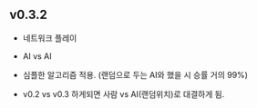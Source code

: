 ## v0.3.2

- 네트워크 플레이
- AI vs AI
- 심플한 알고리즘 적용. (랜덤으로 두는 AI와 했을 시 승률 거의 99%)



- v0.2 vs v0.3 하게되면 사람 vs AI(랜덤위치)로 대결하게 됨.

